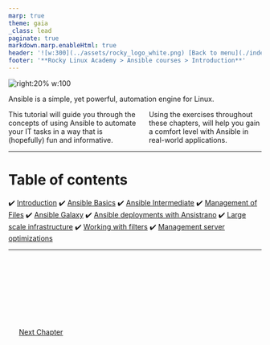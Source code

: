 ```yaml
---
marp: true
theme: gaia
_class: lead
paginate: true
markdown.marp.enableHtml: true
header: '![w:300](../assets/rocky_logo_white.png) [Back to menu](./index.html)'
footer: '**Rocky Linux Academy > Ansible courses > Introduction**'
---
```


<style>
header,footer
{
    color: #fff;
}
section header a {
  color: inherit;
}
section {
  padding-top: 90px;
}
@import url('../assets/css/rocky-theme.css');
@import url('../assets/css/fontawesome.css');
@import url('../assets/css/solid.css');
@import url('../assets/css/brands.css');
</style>

![right:20% w:100](./assets/rocky_linux_logo.svg)

Ansible is a simple, yet powerful, automation engine for Linux.
<br/>

<div class="columns">
<div>
This tutorial will guide you through the concepts of using Ansible to automate your IT tasks in a way that is (hopefully) fun and informative. 
</div>
<div>
Using the exercises throughout these chapters, will help you gain a comfort level with Ansible in real-world applications.

</div>
</div>

---

# Table of contents

:heavy_check_mark: [Introduction](./Learning_Ansible_with_Rocky-0-Introduction.html)
:heavy_check_mark: [Ansible Basics](./Learning_Ansible_with_Rocky-1-Ansible_Basics.html)
:heavy_check_mark: [Ansible Intermediate](./Learning_Ansible_with_Rocky-2-Ansible_Advanced.html)
:heavy_check_mark: [Management of Files](./Learning_Ansible_with_Rocky-3-Working_with_files.html)
:heavy_check_mark: [Ansible Galaxy](./Learning_Ansible_with_Rocky-4-Ansible_galaxy.html)
:heavy_check_mark: [Ansible deployments with Ansistrano](./Learning_Ansible_with_Rocky-5-Ansible_deployments_with_ansistrano.html)
:heavy_check_mark: [Large scale infrastructure](./ansible/Learning_Ansible_with_Rocky-6-Ansible_Large_scale_infrastructure.html)
:heavy_check_mark: [Working with filters](./ansible/Learning_Ansible_with_Rocky-7-Ansible_Working_with_filters.html)
:heavy_check_mark: [Management server optimizations](./ansible/Learning_Ansible_with_Rocky-8-Ansible_Management_server_optimizations.html)

---
#

<div class="columns">
<div>



</div>
<div>
<br/>
<br/>
<br/>
<br/>
<br/>
<br/>

[Next Chapter](./Learning_Ansible_with_Rocky-1-Ansible_Basics.html)

</div>
</div>
